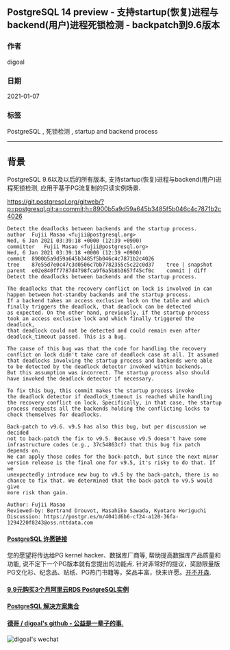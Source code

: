 ## PostgreSQL 14 preview - 支持startup(恢复)进程与backend(用户)进程死锁检测 - backpatch到9.6版本      
      
### 作者      
digoal       
      
### 日期      
2021-01-07       
      
### 标签      
PostgreSQL , 死锁检测 , startup and backend process    
      
----      
      
## 背景      
PostgreSQL 9.6以及以后的所有版本, 支持startup(恢复)进程与backend(用户)进程死锁检测, 应用于基于PG流复制的只读实例场景.   
  
https://git.postgresql.org/gitweb/?p=postgresql.git;a=commit;h=8900b5a9d59a645b3485f5b046c4c7871b2c4026  
  
```  
Detect the deadlocks between backends and the startup process.  
author	Fujii Masao <fujii@postgresql.org>	  
Wed, 6 Jan 2021 03:39:18 +0000 (12:39 +0900)  
committer	Fujii Masao <fujii@postgresql.org>	  
Wed, 6 Jan 2021 03:39:18 +0000 (12:39 +0900)  
commit	8900b5a9d59a645b3485f5b046c4c7871b2c4026  
tree	87e55d7e0c47c3d0506c7bb7782355c5c22c0d37	tree | snapshot  
parent	e02e840ff7787d4798fca9f6a5b8b3657f45cf0c	commit | diff  
Detect the deadlocks between backends and the startup process.  
  
The deadlocks that the recovery conflict on lock is involved in can  
happen between hot-standby backends and the startup process.  
If a backend takes an access exclusive lock on the table and which  
finally triggers the deadlock, that deadlock can be detected  
as expected. On the other hand, previously, if the startup process  
took an access exclusive lock and which finally triggered the deadlock,  
that deadlock could not be detected and could remain even after  
deadlock_timeout passed. This is a bug.  
  
The cause of this bug was that the code for handling the recovery  
conflict on lock didn't take care of deadlock case at all. It assumed  
that deadlocks involving the startup process and backends were able  
to be detected by the deadlock detector invoked within backends.  
But this assumption was incorrect. The startup process also should  
have invoked the deadlock detector if necessary.  
  
To fix this bug, this commit makes the startup process invoke  
the deadlock detector if deadlock_timeout is reached while handling  
the recovery conflict on lock. Specifically, in that case, the startup  
process requests all the backends holding the conflicting locks to  
check themselves for deadlocks.  
  
Back-patch to v9.6. v9.5 has also this bug, but per discussion we decided  
not to back-patch the fix to v9.5. Because v9.5 doesn't have some  
infrastructure codes (e.g., 37c54863cf) that this bug fix patch depends on.  
We can apply those codes for the back-patch, but since the next minor  
version release is the final one for v9.5, it's risky to do that. If we  
unexpectedly introduce new bug to v9.5 by the back-patch, there is no  
chance to fix that. We determined that the back-patch to v9.5 would give  
more risk than gain.  
  
Author: Fujii Masao  
Reviewed-by: Bertrand Drouvot, Masahiko Sawada, Kyotaro Horiguchi  
Discussion: https://postgr.es/m/4041d6b6-cf24-a120-36fa-1294220f8243@oss.nttdata.com  
```  
  
    
  
#### [PostgreSQL 许愿链接](https://github.com/digoal/blog/issues/76 "269ac3d1c492e938c0191101c7238216")
您的愿望将传达给PG kernel hacker、数据库厂商等, 帮助提高数据库产品质量和功能, 说不定下一个PG版本就有您提出的功能点. 针对非常好的提议，奖励限量版PG文化衫、纪念品、贴纸、PG热门书籍等，奖品丰富，快来许愿。[开不开森](https://github.com/digoal/blog/issues/76 "269ac3d1c492e938c0191101c7238216").  
  
  
#### [9.9元购买3个月阿里云RDS PostgreSQL实例](https://www.aliyun.com/database/postgresqlactivity "57258f76c37864c6e6d23383d05714ea")
  
  
#### [PostgreSQL 解决方案集合](https://yq.aliyun.com/topic/118 "40cff096e9ed7122c512b35d8561d9c8")
  
  
#### [德哥 / digoal's github - 公益是一辈子的事.](https://github.com/digoal/blog/blob/master/README.md "22709685feb7cab07d30f30387f0a9ae")
  
  
![digoal's wechat](../pic/digoal_weixin.jpg "f7ad92eeba24523fd47a6e1a0e691b59")
  
